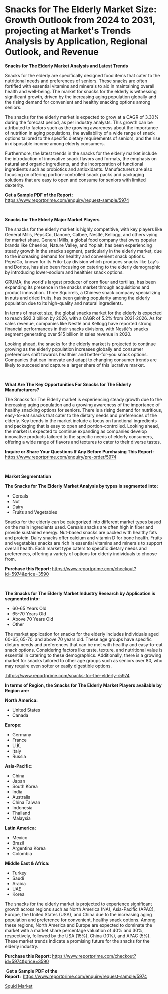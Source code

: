 <p><h1>Snacks for The Elderly Market Size: Growth Outlook from 2024 to 2031, projecting at Market's Trends Analysis by Application, Regional Outlook, and Revenue</h1></p><p><strong>Snacks for The Elderly Market Analysis and Latest Trends</strong></p>
<p><p>Snacks for the elderly are specifically designed food items that cater to the nutritional needs and preferences of seniors. These snacks are often fortified with essential vitamins and minerals to aid in maintaining overall health and well-being. The market for snacks for the elderly is witnessing significant growth, driven by the increasing aging population globally and the rising demand for convenient and healthy snacking options among seniors.</p><p>The snacks for the elderly market is expected to grow at a CAGR of 3.30% during the forecast period, as per industry analysts. This growth can be attributed to factors such as the growing awareness about the importance of nutrition in aging populations, the availability of a wide range of snack options tailored to the specific dietary requirements of seniors, and the rise in disposable income among elderly consumers.</p><p>Furthermore, the latest trends in the snacks for the elderly market include the introduction of innovative snack flavors and formats, the emphasis on natural and organic ingredients, and the incorporation of functional ingredients such as probiotics and antioxidants. Manufacturers are also focusing on offering portion-controlled snack packs and packaging solutions that are easy to open and consume for seniors with limited dexterity.</p></p>
<p><strong>Get a Sample PDF of the Report:&nbsp;</strong> <a href="https://www.reportprime.com/enquiry/request-sample/5974">https://www.reportprime.com/enquiry/request-sample/5974</a></p>
<p>&nbsp;</p>
<p><strong>Snacks for The Elderly Major Market Players</strong></p>
<p><p>The snacks for the elderly market is highly competitive, with key players like General Mills, PepsiCo, Danone, Calbee, Nestlé, Kellogg, and others vying for market share. General Mills, a global food company that owns popular brands like Cheerios, Nature Valley, and Yoplait, has been experiencing steady growth in the snacks segment, particularly in the elderly market, due to the increasing demand for healthy and convenient snack options. PepsiCo, known for its Frito-Lay division which produces snacks like Lay's and Doritos, has also been focusing on catering to the elderly demographic by introducing lower-sodium and healthier snack options.</p><p>GRUMA, the world's largest producer of corn flour and tortillas, has been expanding its presence in the snacks market through acquisitions and product innovation. Three Squirrels, a Chinese snack company specializing in nuts and dried fruits, has been gaining popularity among the elderly population due to its high-quality and natural ingredients.</p><p>In terms of market size, the global snacks market for the elderly is expected to reach $92.3 billion by 2026, with a CAGR of 5.2% from 2021-2026. As for sales revenue, companies like Nestlé and Kellogg have reported strong financial performances in their snacks divisions, with Nestlé's snacks segment generating over $15 billion in sales revenue in 2020.</p><p>Looking ahead, the snacks for the elderly market is projected to continue growing as the elderly population increases globally and consumer preferences shift towards healthier and better-for-you snack options. Companies that can innovate and adapt to changing consumer trends are likely to succeed and capture a larger share of this lucrative market.</p></p>
<p>&nbsp;</p>
<p><strong>What Are The Key Opportunities For Snacks for The Elderly Manufacturers?</strong></p>
<p><p>The Snacks for The Elderly market is experiencing steady growth due to the increasing aging population and a growing awareness of the importance of healthy snacking options for seniors. There is a rising demand for nutritious, easy-to-eat snacks that cater to the dietary needs and preferences of the elderly. Key trends in the market include a focus on functional ingredients and packaging that is easy to open and portion-controlled. Looking ahead, the market is expected to continue expanding as companies develop innovative products tailored to the specific needs of elderly consumers, offering a wide range of flavors and textures to cater to their diverse tastes.</p></p>
<p><strong>Inquire or Share Your Questions If Any Before Purchasing This Report:</strong> <a href="https://www.reportprime.com/enquiry/pre-order/5974">https://www.reportprime.com/enquiry/pre-order/5974</a></p>
<p>&nbsp;</p>
<p><strong>Market Segmentation</strong></p>
<p><strong>The Snacks for The Elderly Market Analysis by types is segmented into:</strong></p>
<p><ul><li>Cereals</li><li>Nut</li><li>Dairy</li><li>Fruits and Vegetables</li></ul></p>
<p><p>Snacks for the elderly can be categorized into different market types based on the main ingredients used. Cereals snacks are often high in fiber and provide sustained energy. Nut-based snacks are packed with healthy fats and protein. Dairy snacks offer calcium and vitamin D for bone health. Fruits and vegetables snacks are rich in essential vitamins and minerals to support overall health. Each market type caters to specific dietary needs and preferences, offering a variety of options for elderly individuals to choose from.</p></p>
<p><strong>Purchase this Report:&nbsp;</strong><a href="https://www.reportprime.com/checkout?id=5974&price=3590">https://www.reportprime.com/checkout?id=5974&price=3590</a></p>
<p>&nbsp;</p>
<p><strong>The Snacks for The Elderly Market Industry Research by Application is segmented into:</strong></p>
<p><ul><li>60-65 Years Old</li><li>65-70 Years Old</li><li>Above 70 Years Old</li><li>Other</li></ul></p>
<p><p>The market application for snacks for the elderly includes individuals aged 60-65, 65-70, and above 70 years old. These age groups have specific dietary needs and preferences that can be met with healthy and easy-to-eat snack options. Considering factors like taste, texture, and nutritional value is essential in catering to these demographics. Additionally, there is a growing market for snacks tailored to other age groups such as seniors over 80, who may require even softer or easily digestible options.</p></p>
<p><a href="https://www.reportprime.com/snacks-for-the-elderly-r5974">&nbsp;https://www.reportprime.com/snacks-for-the-elderly-r5974</a></p>
<p><strong>In terms of Region, the Snacks for The Elderly Market Players available by Region are:</strong></p>
<p>
    <p> <strong> North America: </strong>
        <ul>
            <li>United States</li>
            <li>Canada</li>
        </ul>
        </p> 
    <p> <strong> Europe: </strong>
        <ul>
            <li>Germany</li>
            <li>France</li>
            <li>U.K.</li>
            <li>Italy</li>
            <li>Russia</li>
        </ul>
        </p> 
    <p> <strong> Asia-Pacific: </strong>
        <ul>
            <li>China</li>
            <li>Japan</li>
            <li>South Korea</li>
            <li>India</li>
            <li>Australia</li>
            <li>China Taiwan</li>
            <li>Indonesia</li>
            <li>Thailand</li>
            <li>Malaysia</li>
        </ul>
        </p> 
    <p> <strong> Latin America: </strong>
        <ul>
            <li>Mexico</li>
            <li>Brazil</li>
            <li>Argentina Korea</li>
            <li>Colombia</li>
        </ul>
        </p> 
    <p> <strong> Middle East & Africa: </strong>
        <ul>
            <li>Turkey</li>
            <li>Saudi</li>
            <li>Arabia</li>
            <li>UAE</li>
            <li>Korea</li>
        </ul>
    </p>
    </p>
<p><p>The snacks for the elderly market is projected to experience significant growth across regions such as North America (NA), Asia-Pacific (APAC), Europe, the United States (USA), and China due to the increasing aging population and preference for convenient, healthy snack options. Among these regions, North America and Europe are expected to dominate the market with a market share percentage valuation of 40% and 30%, respectively, followed by the USA (15%), China (10%), and APAC (5%). These market trends indicate a promising future for the snacks for the elderly industry.</p></p>
<p><strong>Purchase this Report: </strong><a href="https://www.reportprime.com/checkout?id=5974&price=3590">https://www.reportprime.com/checkout?id=5974&price=3590</a></p>
<p>&nbsp;<strong>Get a Sample PDF of the Report:&nbsp;&nbsp;</strong><a href="https://www.reportprime.com/enquiry/request-sample/5974">https://www.reportprime.com/enquiry/request-sample/5974</a></p>
<p><strong></strong></p>
<p><p><a href="https://github.com/vimar16th/Market-Research-Report-List-6/blob/main/squid-market.md">Squid Market</a></p></p>